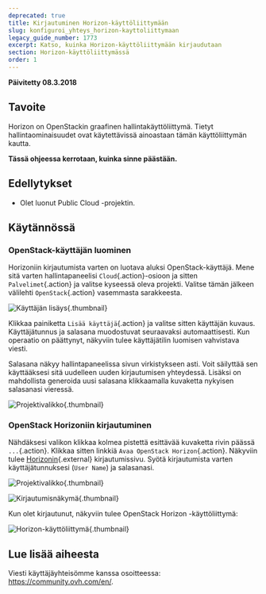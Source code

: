 ```yaml
---
deprecated: true
title: Kirjautuminen Horizon-käyttöliittymään
slug: konfiguroi_yhteys_horizon-kayttoliittymaan
legacy_guide_number: 1773
excerpt: Katso, kuinka Horizon-käyttöliittymään kirjaudutaan
section: Horizon-käyttöliittymässä
order: 1
---
```


**Päivitetty 08.3.2018**

## Tavoite

Horizon on OpenStackin graafinen hallintakäyttöliittymä. Tietyt hallintaominaisuudet ovat käytettävissä ainoastaan tämän käyttöliittymän kautta.

**Tässä ohjeessa kerrotaan, kuinka sinne päästään.**


## Edellytykset

- Olet luonut Public Cloud -projektin.


## Käytännössä

### OpenStack-käyttäjän luominen

Horizoniin kirjautumista varten on luotava aluksi OpenStack-käyttäjä. Mene sitä varten hallintapaneelisi `Cloud`{.action}-osioon ja sitten `Palvelimet`{.action} ja valitse kyseessä oleva projekti. Valitse tämän jälkeen välilehti `OpenStack`{.action} vasemmasta sarakkeesta.

![Käyttäjän lisäys](images/1_H_add_user.png){.thumbnail}

Klikkaa painiketta `Lisää käyttäjä`{.action} ja valitse sitten käyttäjän kuvaus. Käyttäjätunnus ja salasana muodostuvat seuraavaksi automaattisesti. Kun operaatio on päättynyt, näkyviin tulee käyttäjätilin luomisen vahvistava viesti.

Salasana näkyy hallintapaneelissa sivun virkistykseen asti. Voit säilyttää sen käyttääksesi sitä uudelleen uuden kirjautumisen yhteydessä. Lisäksi on mahdollista generoida uusi salasana klikkaamalla kuvaketta nykyisen salasanasi vieressä.

![Projektivalikko](images/2_H_user_manage.png){.thumbnail}

### OpenStack Horizoniin kirjautuminen

Nähdäksesi valikon klikkaa kolmea pistettä esittävää kuvaketta rivin päässä `...`{.action}. Klikkaa sitten linkkiä `Avaa OpenStack Horizon`{.action}. Näkyviin tulee [Horizonin](https://horizon.cloud.ovh.net/auth/login/){.external} kirjautumissivu. Syötä kirjautumista varten käyttäjätunnuksesi (`User Name`) ja salasanasi.

![Projektivalikko](images/3_H_open_menu.png){.thumbnail}

![Kirjautumisnäkymä](images/4_H_login_window.png){.thumbnail}

Kun olet kirjautunut, näkyviin tulee OpenStack Horizon -käyttöliittymä:

![Horizon-käyttöliittymä](images/5_H_view.png){.thumbnail}


## Lue lisää aiheesta

Viesti käyttäjäyhteisömme kanssa osoitteessa: <https://community.ovh.com/en/>.
